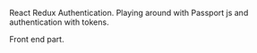 React Redux Authentication.
Playing around with Passport js and authentication with tokens.

Front end part.
